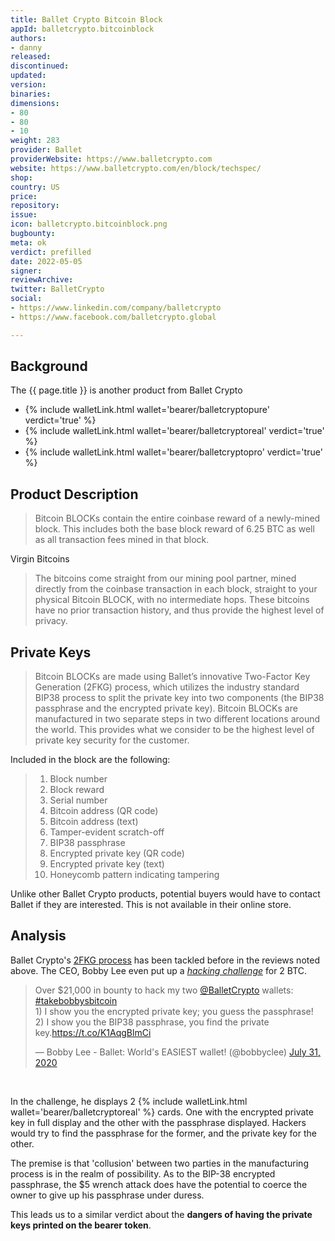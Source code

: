 ```yaml
---
title: Ballet Crypto Bitcoin Block
appId: balletcrypto.bitcoinblock
authors:
- danny
released: 
discontinued: 
updated: 
version: 
binaries: 
dimensions:
- 80
- 80
- 10
weight: 283
provider: Ballet
providerWebsite: https://www.balletcrypto.com
website: https://www.balletcrypto.com/en/block/techspec/
shop: 
country: US
price: 
repository: 
issue: 
icon: balletcrypto.bitcoinblock.png
bugbounty: 
meta: ok
verdict: prefilled
date: 2022-05-05
signer: 
reviewArchive: 
twitter: BalletCrypto
social:
- https://www.linkedin.com/company/balletcrypto
- https://www.facebook.com/balletcrypto.global

---
```


## Background 

The {{ page.title }} is another product from Ballet Crypto 

- {% include walletLink.html wallet='bearer/balletcryptopure' verdict='true' %}
- {% include walletLink.html wallet='bearer/balletcryptoreal' verdict='true' %}
- {% include walletLink.html wallet='bearer/balletcryptopro' verdict='true' %}

## Product Description 

> Bitcoin BLOCKs contain the entire coinbase reward of a newly-mined block. This includes both the base block reward of 6.25 BTC as well as all transaction fees mined in that block.

Virgin Bitcoins 

> The bitcoins come straight from our mining pool partner, mined directly from the coinbase transaction in each block, straight to your physical Bitcoin BLOCK, with no intermediate hops. These bitcoins have no prior transaction history, and thus provide the highest level of privacy.

## Private Keys

> Bitcoin BLOCKs are made using Ballet’s innovative Two-Factor Key Generation (2FKG) process, which utilizes the industry standard BIP38 process to split the private key into two components (the BIP38 passphrase and the encrypted private key). Bitcoin BLOCKs are manufactured in two separate steps in two different locations around the world. This provides what we consider to be the highest level of private key security for the customer.

Included in the block are the following: 

> 1. Block number
> 2. Block reward
> 3. Serial number
> 4. Bitcoin address (QR code)
> 5. Bitcoin address (text)
> 6. Tamper-evident scratch-off
> 7. BIP38 passphrase
> 8. Encrypted private key (QR code)
> 9. Encrypted private key (text)
> 10. Honeycomb pattern indicating tampering

Unlike other Ballet Crypto products, potential buyers would have to contact Ballet if they are interested. This is not available in their online store.

## Analysis 

Ballet Crypto's [2FKG process](https://www.balletcrypto.com/en/2FKG/) has been tackled before in the reviews noted above. The CEO, Bobby Lee even put up a *[hacking challenge](https://www.bobbylee.com/blogs/news/21-000-to-hack-ballet-wallets#:~:text=It's%20to%20show%20that%20BIP38,hack%20and%20steal%20the%20funds.)* for 2 BTC. 

<blockquote class="twitter-tweet"><p lang="en" dir="ltr">Over $21,000 in bounty to hack my two <a href="https://twitter.com/BalletCrypto?ref_src=twsrc%5Etfw">@BalletCrypto</a> wallets: <a href="https://twitter.com/hashtag/takebobbysbitcoin?src=hash&amp;ref_src=twsrc%5Etfw">#takebobbysbitcoin</a><br>1) I show you the encrypted private key; you guess the passphrase!<br>2) I show you the BIP38 passphrase, you find the private key.<a href="https://t.co/K1AqgBlmCi">https://t.co/K1AqgBlmCi</a></p>&mdash; Bobby Lee - Ballet: World&#39;s EASIEST wallet! (@bobbyclee) <a href="https://twitter.com/bobbyclee/status/1289055457521238017?ref_src=twsrc%5Etfw">July 31, 2020</a></blockquote> <script async src="https://platform.twitter.com/widgets.js" charset="utf-8"></script><br />

In the challenge, he displays 2 {% include walletLink.html wallet='bearer/balletcryptoreal' %} cards. One with the encrypted private key in full display and the other with the passphrase displayed. Hackers would try to find the passphrase for the former, and the private key for the other.    

The premise is that 'collusion' between two parties in the manufacturing process is in the realm of possibility. As to the BIP-38 encrypted passphrase, the $5 wrench attack does have the potential to coerce the owner to give up his passphrase under duress. 

This leads us to a similar verdict about the **dangers of having the private keys printed on the bearer token**.